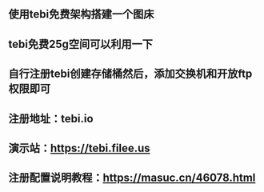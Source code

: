 ## 使用tebi免费架构搭建一个图床
## tebi免费25g空间可以利用一下
## 自行注册tebi创建存储桶然后，添加交换机和开放ftp权限即可
## 注册地址：tebi.io
## 演示站：https://tebi.filee.us
## 注册配置说明教程：https://masuc.cn/46078.html
